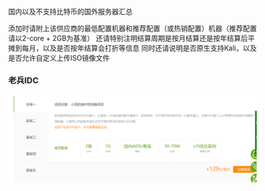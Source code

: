 国内以及不支持比特币的国外服务器汇总

添加时请附上该供应商的最低配置机器和推荐配置（或热销配置）机器（推荐配置请以2-core + 2GB为基准）
还请特别注明结算周期是按月结算还是按年结算后平摊到每月，以及是否按年结算会打折等信息
同时还请说明是否原生支持Kali，以及是否允许自定义上传ISO镜像文件

### 老兵IDC

![](assets/images/2022-04-02-21-47-11.png)
